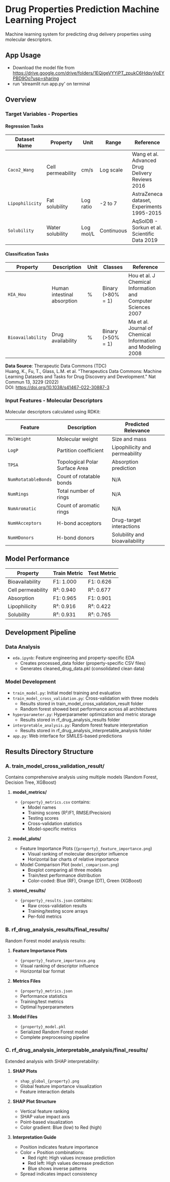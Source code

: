 # Drug Properties Prediction Machine Learning Project

Machine learning system for predicting drug delivery properties using molecular descriptors.

## App Usage
- Download the model file from https://drive.google.com/drive/folders/1EQjgeVYYiPT_zpukC6HdqyVpEYPBD9Oo?usp=sharing
- run 'streamlit run app.py' on terminal

## Overview

### Target Variables - Properties

#### Regression Tasks

| Dataset Name | Property | Unit | Range | Reference |
|--------------|----------|------|--------|-----------|
| `Caco2_Wang` | Cell permeability | cm/s | Log scale | Wang et al. Advanced Drug Delivery Reviews 2016 |
| `Lipophilicity` | Fat solubility | Log ratio | -2 to 7 | AstraZeneca dataset, Experiments 1995-2015 |
| `Solubility` | Water solubility | Log mol/L | Continuous | AqSolDB - Sorkun et al. Scientific Data 2019 |

#### Classification Tasks

| Property | Description | Unit | Classes | Reference |
|----------|-------------|------|----------|-----------|
| `HIA_Hou` | Human intestinal absorption | % | Binary (>80% = 1) | Hou et al. J Chemical Information and Computer Sciences 2007 |
| `Bioavailability` | Drug availability | % | Binary (>50% = 1) | Ma et al. Journal of Chemical Information and Modeling 2008 |

**Data Source**: Therapeutic Data Commons (TDC)  
Huang, K., Fu, T., Glass, L.M. et al. "Therapeutics Data Commons: Machine Learning Datasets and Tasks for Drug Discovery and Development." Nat Commun 13, 3229 (2022)  
DOI: https://doi.org/10.1038/s41467-022-30887-3

### Input Features - Molecular Descriptors

Molecular descriptors calculated using RDKit:

| Feature | Description | Predicted Relevance |
|---------|-------------|-------------------|
| `MolWeight` | Molecular weight | Size and mass |
| `LogP` | Partition coefficient | Lipophilicity and permeability |
| `TPSA` | Topological Polar Surface Area | Absorption prediction |
| `NumRotatableBonds` | Count of rotatable bonds | N/A |
| `NumRings` | Total number of rings | N/A |
| `NumAromatic` | Count of aromatic rings | N/A |
| `NumHAcceptors` | H-bond acceptors | Drug-target interactions |
| `NumHDonors` | H-bond donors | Solubility and bioavailability |

## Model Performance

| Property | Train Metric | Test Metric |
|----------|--------------|-------------|
| Bioavailability | F1: 1.000 | F1: 0.626 |
| Cell permeability | R²: 0.940 | R²: 0.677 |
| Absorption | F1: 0.965 | F1: 0.901 |
| Lipophilicity | R²: 0.916 | R²: 0.422 |
| Solubility | R²: 0.931 | R²: 0.765 |

## Development Pipeline

### Data Analysis

- `eda.ipynb`: Feature engineering and property-specific EDA
  - Creates processed_data folder (property-specific CSV files)
  - Generates cleaned_drug_data.pkl (consolidated clean data)

### Model Development

- `train_model.py`: Initial model training and evaluation
- `train_model_cross_validation.py`: Cross-validation with three models
  - Results stored in train_model_cross_validation_result folder
  - Random forest showed best performance across all architectures
- `hyperparameter.py`: Hyperparameter optimization and metric storage
  - Results stored in rf_drug_analysis_results folder
- `interpretable_analysis.py`: Random forest feature interpretation
  - Results stored in rf_drug_analysis_interpretable_analysis folder
- `app.py`: Web interface for SMILES-based predictions

## Results Directory Structure

### A. train_model_cross_validation_result/

Contains comprehensive analysis using multiple models (Random Forest, Decision Tree, XGBoost)

1. **model_metrics/**
   - `{property}_metrics.csv` contains:
     - Model names
     - Training scores (R²/F1, RMSE/Precision)
     - Testing scores
     - Cross-validation statistics
     - Model-specific metrics

2. **model_plots/**
   - Feature Importance Plots (`{property}_feature_importance.png`)
     - Visual ranking of molecular descriptor influence
     - Horizontal bar charts of relative importance
   - Model Comparison Plot (`model_comparison.png`)
     - Boxplot comparing all three models
     - Train/test performance distribution
     - Color-coded: Blue (RF), Orange (DT), Green (XGBoost)

3. **stored_results/**
   - `{property}_results.json` contains:
     - Raw cross-validation results
     - Training/testing score arrays
     - Per-fold metrics

### B. rf_drug_analysis_results/final_results/

Random Forest model analysis results:

1. **Feature Importance Plots**
   - `{property}_feature_importance.png`
   - Visual ranking of descriptor influence
   - Horizontal bar format

2. **Metrics Files**
   - `{property}_metrics.json`
   - Performance statistics
   - Training/test metrics
   - Optimal hyperparameters

3. **Model Files**
   - `{property}_model.pkl`
   - Serialized Random Forest model
   - Complete preprocessing pipeline

### C. rf_drug_analysis_interpretable_analysis/final_results/

Extended analysis with SHAP interpretability:

1. **SHAP Plots**
   - `shap_global_{property}.png`
   - Global feature importance visualization
   - Feature interaction details

2. **SHAP Plot Structure**
   - Vertical feature ranking
   - SHAP value impact axis
   - Point-based visualization
   - Color gradient: Blue (low) to Red (high)

3. **Interpretation Guide**
   - Position indicates feature importance
   - Color + Position combinations:
     - Red right: High values increase prediction
     - Red left: High values decrease prediction
     - Blue shows inverse patterns
   - Spread indicates impact consistency